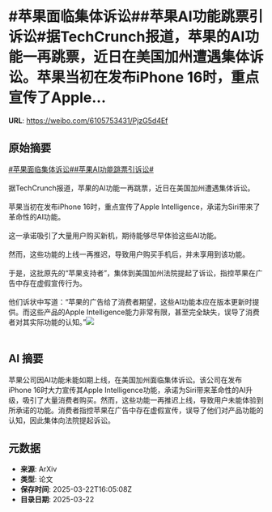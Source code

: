 # #苹果面临集体诉讼##苹果AI功能跳票引诉讼#据TechCrunch报道，苹果的AI功能一再跳票，近日在美国加州遭遇集体诉讼。苹果当初在发布iPhone 16时，重点宣传了Apple...

**URL**: https://weibo.com/6105753431/PjzG5d4Ef

## 原始摘要

<a href="https://m.weibo.cn/search?containerid=231522type%3D1%26t%3D10%26q%3D%23%E8%8B%B9%E6%9E%9C%E9%9D%A2%E4%B8%B4%E9%9B%86%E4%BD%93%E8%AF%89%E8%AE%BC%23&amp;extparam=%23%E8%8B%B9%E6%9E%9C%E9%9D%A2%E4%B8%B4%E9%9B%86%E4%BD%93%E8%AF%89%E8%AE%BC%23" data-hide=""><span class="surl-text">#苹果面临集体诉讼#</span></a><a href="https://m.weibo.cn/search?containerid=231522type%3D1%26t%3D10%26q%3D%23%E8%8B%B9%E6%9E%9CAI%E5%8A%9F%E8%83%BD%E8%B7%B3%E7%A5%A8%E5%BC%95%E8%AF%89%E8%AE%BC%23&amp;extparam=%23%E8%8B%B9%E6%9E%9CAI%E5%8A%9F%E8%83%BD%E8%B7%B3%E7%A5%A8%E5%BC%95%E8%AF%89%E8%AE%BC%23" data-hide=""><span class="surl-text">#苹果AI功能跳票引诉讼#</span></a><br><br>据TechCrunch报道，苹果的AI功能一再跳票，近日在美国加州遭遇集体诉讼。<br><br>苹果当初在发布iPhone 16时，重点宣传了Apple Intelligence，承诺为Siri带来了革命性的AI功能。<br><br>这一承诺吸引了大量用户购买新机，期待能够尽早体验这些AI功能。<br><br>然而，这些功能的上线一再推迟，导致用户购买手机后，并未享用到该功能。<br><br>于是，这批原先的“苹果支持者”，集体到美国加州法院提起了诉讼，指控苹果在广告中存在虚假宣传行为。&nbsp;<br><br>他们诉状中写道：“苹果的广告给了消费者期望，这些AI功能本应在版本更新时提供。而这些产品的Apple Intelligence能力非常有限，甚至完全缺失，误导了消费者对其实际功能的认知。”<img style="" src="https://tvax2.sinaimg.cn/large/006Fd7o3gy1hzom4x0gl9j31kw11xtre.jpg" referrerpolicy="no-referrer"><br><br>

## AI 摘要

苹果公司因AI功能未能如期上线，在美国加州面临集体诉讼。该公司在发布iPhone 16时大力宣传其Apple Intelligence功能，承诺为Siri带来革命性的AI升级，吸引了大量消费者购买。然而，这些功能一再推迟上线，导致用户未能体验到所承诺的功能。消费者指控苹果在广告中存在虚假宣传，误导了他们对产品功能的认知，因此集体向法院提起诉讼。

## 元数据

- **来源**: ArXiv
- **类型**: 论文
- **保存时间**: 2025-03-22T16:05:08Z
- **目录日期**: 2025-03-22
